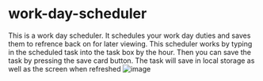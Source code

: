 # work-day-scheduler
This is a work day scheduler. It schedules your work day duties and saves them to refrence back on for later viewing.
This scheduler works by typing in the scheduled task into the task box by the hour. Then you can save the task by pressing the save card button. The task will save in local storage as well as the screen when refreshed
![image](https://user-images.githubusercontent.com/87095302/134829919-6539e323-4c77-4fa3-800d-1b45cd19b4ec.png)
